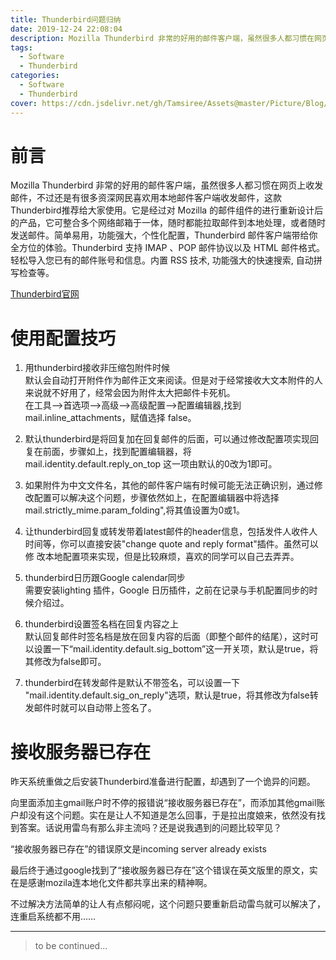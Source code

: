 ```yaml
---
title: Thunderbird问题归纳
date: 2019-12-24 22:08:04
description: Mozilla Thunderbird 非常的好用的邮件客户端，虽然很多人都习惯在网页上收发邮件，不过还是有很多资深网民喜欢用本地邮件客户端收发邮件，这款Thunderbird推荐给大家使用。它是经过对 Mozilla 的邮件组件的进行重新设计后的产品，它可整合多个网络邮箱于一体，随时都能拉取邮件到本地处理，或者随时发送邮件。简单易用，功能强大，个性化配置，Thunderbird 邮件客户端带给你全方位的体验。Thunderbird 支持 IMAP 、POP 邮件协议以及 HTML 邮件格式。轻松导入您已有的邮件账号和信息。内置 RSS 技术, 功能强大的快速搜索, 自动拼写检查等。
tags:
  - Software
  - Thunderbird
categories:
  - Software
  - Thunderbird
cover: https://cdn.jsdelivr.net/gh/Tamsiree/Assets@master/Picture/Blog/Cover/45w1y5.png
---
```


# 前言

Mozilla Thunderbird 非常的好用的邮件客户端，虽然很多人都习惯在网页上收发邮件，不过还是有很多资深网民喜欢用本地邮件客户端收发邮件，这款Thunderbird推荐给大家使用。它是经过对 Mozilla 的邮件组件的进行重新设计后的产品，它可整合多个网络邮箱于一体，随时都能拉取邮件到本地处理，或者随时发送邮件。简单易用，功能强大，个性化配置，Thunderbird 邮件客户端带给你全方位的体验。Thunderbird 支持 IMAP 、POP 邮件协议以及 HTML 邮件格式。轻松导入您已有的邮件账号和信息。内置 RSS 技术, 功能强大的快速搜索, 自动拼写检查等。

[Thunderbird官网](https://www.thunderbird.net/zh-CN/)

# 使用配置技巧

1. 用thunderbird接收非压缩包附件时候  
默认会自动打开附件作为邮件正文来阅读。但是对于经常接收大文本附件的人来说就不好用了，经常会因为附件太大把邮件卡死机。  
在工具-->首选项-->高级-->高级配置-->配置编辑器,找到 mail.inline_attachments，赋值选择 false。


2. 默认thunderbird是将回复加在回复邮件的后面，可以通过修改配置项实现回复在前面，步骤如上，找到配置编辑器，将 mail.identity.default.reply_on_top 这一项由默认的0改为1即可。


3. 如果附件为中文文件名，其他的邮件客户端有时候可能无法正确识别，通过修改配置可以解决这个问题，步骤依然如上，在配置编辑器中将选择 mail.strictly_mime.param_folding",将其值设置为0或1。


4. 让thunderbird回复或转发带着latest邮件的header信息，包括发件人收件人时间等，你可以直接安装"change quote and reply format"插件。虽然可以修 改本地配置项来实现，但是比较麻烦，喜欢的同学可以自己去弄弄。


5. thunderbird日历跟Google calendar同步  
需要安装lighting 插件，Google 日历插件，之前在记录与手机配置同步的时候介绍过。


6. thunderbird设置签名档在回复内容之上  
默认回复邮件时签名档是放在回复内容的后面（即整个邮件的结尾），这时可以设置一下“mail.identity.default.sig_bottom”这一开关项，默认是true，将其修改为false即可。

7. thunderbird在转发邮件是默认不带签名，可以设置一下  "mail.identity.default.sig_on_reply"选项，默认是true，将其修改为false转发邮件时就可以自动带上签名了。


# 接收服务器已存在
昨天系统重做之后安装Thunderbird准备进行配置，却遇到了一个诡异的问题。

向里面添加主gmail账户时不停的报错说“接收服务器已存在”，而添加其他gmail账户却没有这个问题。实在是让人不知道是怎么回事，于是拉出度娘来，依然没有找到答案。话说用雷鸟有那么非主流吗？还是说我遇到的问题比较罕见？

“接收服务器已存在”的错误原文是incoming server already exists

最后终于通过google找到了“接收服务器已存在”这个错误在英文版里的原文，实在是感谢mozila连本地化文件都共享出来的精神啊。

不过解决方法简单的让人有点郁闷呢，这个问题只要重新启动雷鸟就可以解决了，连重启系统都不用……

---
> to be continued...